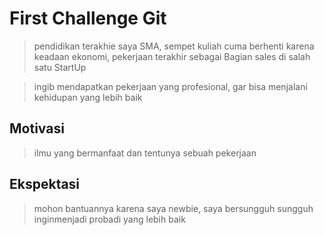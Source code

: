 # First Challenge Git

> pendidikan terakhie saya SMA, sempet kuliah cuma berhenti karena keadaan ekonomi, pekerjaan terakhir sebagai Bagian sales di salah satu StartUp

>ingib mendapatkan pekerjaan yang profesional, gar bisa menjalani kehidupan yang lebih baik
## Motivasi

> ilmu yang bermanfaat dan tentunya sebuah pekerjaan
## Ekspektasi

> mohon bantuannya karena saya newbie, saya bersungguh sungguh inginmenjadi probadi yang lebih baik